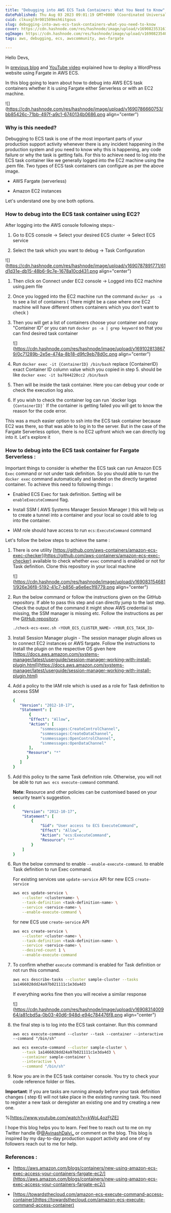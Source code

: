 ```yaml
---
title: "Debugging into AWS ECS Task Containers: What You Need to Know"
datePublished: Thu Aug 03 2023 09:01:19 GMT+0000 (Coordinated Universal Time)
cuid: clkuxgl9r001509msh6itgous
slug: debugging-into-aws-ecs-task-containers-what-you-need-to-know
cover: https://cdn.hashnode.com/res/hashnode/image/upload/v1690823531613/7d787a8a-a5ac-4ac0-b86f-7c9c6c30c004.png
ogImage: https://cdn.hashnode.com/res/hashnode/image/upload/v1690823540427/9ee111a8-e221-4ba9-a7da-6e8a8c2a58e7.png
tags: aws, debugging, ecs, awscommunity, aws-fargate

---
```


Hello Devs,

In [previous blog](https://www.internetkatta.com/host-wordpress-on-aws-ecs-using-fargate) and [YouTube video](https://youtu.be/fGz5znsEHpE) explained how to deploy a WordPress website using Fargate in AWS ECS.

In this blog going to learn about how to debug into AWS ECS task containers whether it is using Fargate either Serverless or with an EC2 machine.

![](https://cdn.hashnode.com/res/hashnode/image/upload/v1690786660753/bb85426c-71bb-497f-a9c1-6740134b0686.png align="center")

### Why is this needed?

Debugging to ECS task is one of the most important parts of your production support activity whenever there is any incident happening in the production system and you need to know why this is happening, any code failure or why the task is getting fails. For this to achieve need to log into the ECS task container like we generally logged into the EC2 machine using the .pem file. Two types of ECS task containers can configure as per the above image.

* AWS Fargate (serverless)
    
* Amazon EC2 instances
    

Let's understand one by one both options.

### How to debug into the ECS task container using EC2?

After logging into the AWS console following steps:-

1. Go to ECS console -&gt; Select your desired ECS cluster -&gt; Select ECS service
    
2. Select the task which you want to debug -&gt; Task Configuration
    

![](https://cdn.hashnode.com/res/hashnode/image/upload/v1690787891771/61d1d31e-db15-48b6-9c7e-1678a10cd431.png align="center")

1. Then click on Connect under EC2 console -&gt; Logged into EC2 machine using.pem file
    
2. Once you logged into the EC2 machine run the command `docker ps -a` to see a list of containers ( There might be a case where one EC2 machine will have different others containers which you don't want to check )
    
3. Then you will get a list of containers choose your container and copy "Container ID" or you can run `docker ps -a | grep keyword` so that you can find desired task container
    
    ![](https://cdn.hashnode.com/res/hashnode/image/upload/v1691028138679/0c71289b-2e5e-474a-8b18-d9fc9eb78d0c.png align="center")
    
4. Run `docker exec -it {ContainerID} /bin/bash` replace {ContainerID} exact Container ID column value which you copied in step 5. should be like `docker exec -it ba7844220cc2 /bin/bash`
    
5. Then will be inside the task container. Here you can debug your code or check the execution log also.
    
6. If you wish to check the container log can run \`docker logs `` {ContainerID}` `` If the container is getting failed you will get to know the reason for the code error.
    

This was a much easier option to ssh into the ECS task container because EC2 was there, so that was able to log in to the server. But in the case of the Fargate Serverless option, there is no EC2 upfront which we can directly log into it. Let's explore it

### How to debug into the ECS task container for Fargate Serverless :

Important things to consider is whether the ECS task can run Amazon ECS `Exec` command or not under task definition. So you should able to run the `docker exec` command automatically and landed on the directly targeted container. To achieve this need to following things :

* Enabled ECS Exec for task definition. Setting will be `enableExecuteCommand` flag.
    
* Install SSM ( AWS Systems Manager Session Manager ) this will help us to create a tunnel into a container and your local so could able to log into the container.
    
* IAM role should have access to run `ecs:ExecuteCommand` command
    

Let's follow the below steps to achieve the same :

1. There is one utility [https://github.com/aws-containers/amazon-ecs-exec-checker](https://github.com/aws-containers/amazon-ecs-exec-checker) available to check whether `exec` command is enabled or not for Task definition. Clone this repository in your local machine
    
    ![](https://cdn.hashnode.com/res/hashnode/image/upload/v1690831546811/926e36f8-5192-41c7-b856-a6e6ec1f8779.png align="center")
    
2. Run the below command or follow the instructions given on the GitHub repository. If able to pass this step and can directly jump to the last step. Check the output of the command it might show AWS credential is missing, the SSM manager is missing etc. Follow the instructions as per the [GitHub repository](https://github.com/aws-containers/amazon-ecs-exec-checker).
    
    ```bash
    ./check-ecs-exec.sh <YOUR_ECS_CLUSTER_NAME> <YOUR_ECS_TASK_ID>
    ```
    
3. Install Session Manager plugin - The session manager plugin allows us to connect EC2 instances or AWS fargate. Follow the instructions to install the plugin on the respective OS given here [https://docs.aws.amazon.com/systems-manager/latest/userguide/session-manager-working-with-install-plugin.html](https://docs.aws.amazon.com/systems-manager/latest/userguide/session-manager-working-with-install-plugin.html)
    
4. Add a policy to the IAM role which is used as a role for Task definition to access SSM
    
    ```yaml
    {
       "Version": "2012-10-17",
       "Statement": [
           {
           "Effect": "Allow",
           "Action": [
                "ssmmessages:CreateControlChannel",
                "ssmmessages:CreateDataChannel",
                "ssmmessages:OpenControlChannel",
                "ssmmessages:OpenDataChannel"
           ],
          "Resource": "*"
          }
       ]
    }
    ```
    
5. Add this policy to the same Task definition role. Otherwise, you will not be able to run `aws ecs execute-command` command.
    
    **Note**: Resource and other policies can be customised based on your security team's suggestion.
    
    ```yaml
    {
        "Version": "2012-10-17",
        "Statement": [
            {
                "Sid": "User access to ECS ExecuteCommand",
                "Effect": "Allow",
                "Action": "ecs:ExecuteCommand",
                "Resource": "*"
            }
        ]
    }
    ```
    
6. Run the below command to enable `--enable-execute-command`. to enable Task definition to run Exec command.
    
    For existing services use `update-service` API for new ECS `create-service`
    
    ```bash
    aws ecs update-service \
        --cluster <clustername> \
        --task-definition <task-definition-name> \
        --service <service-name> \
        --enable-execute-command \
    ```
    
    for new ECS use `create-service` API
    
    ```bash
    aws ecs create-service \
        --cluster <cluster-name> \
        --task-definition <task-definition-name> \
        --service <service-name> \
        --desired-count 1 \
        --enable-execute-command
    ```
    
7. To confirm whether `execute` command is enabled for Task definition or not run this command.
    
    ```bash
    aws ecs describe-tasks --cluster sample-cluster --tasks 
    1a1466028dd24a97b021111c1e3da4d3
    ```
    
    If everything works fine then you will receive a similar response
    
    ![](https://cdn.hashnode.com/res/hashnode/image/upload/v1690831400964/a81cbd5a-0b03-40d6-948d-e94c784476f8.png align="center")
    
8. the final step is to log into the ECS task container. Run this command
    
    `aws ecs execute-command --cluster --task --container --interactive --command "/bin/sh"`
    
    ```bash
    aws ecs execute-command --cluster sample-cluster \
        --task 1a1466028dd24a97b021111c1e3da4d3 \
        --container sample-container \
        --interactive \
        --command "/bin/sh"
    ```
    
9. Now you are in the ECS task container console. You try to check your code reference folder or files.
    

**Important**: If you are tasks are running already before your task definition changes ( step 6) will not take place in the existing running task. You need to register a new task or deregister an existing one and try creating a new one.

%[https://www.youtube.com/watch?v=kWoL4ozFtZE] 

I hope this blog helps you to learn. Feel free to reach out to me on my Twitter handle @[@AvinashDalvi_](@AvinashDalvi_) or comment on the blog. This blog is inspired by my day-to-day production support activity and one of my followers reach out to me for help.

### References :

* [https://aws.amazon.com/blogs/containers/new-using-amazon-ecs-exec-access-your-containers-fargate-ec2/](https://aws.amazon.com/blogs/containers/new-using-amazon-ecs-exec-access-your-containers-fargate-ec2/)
    
* [https://towardsthecloud.com/amazon-ecs-execute-command-access-container](https://towardsthecloud.com/amazon-ecs-execute-command-access-container)